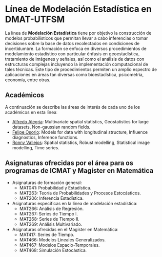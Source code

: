 # Línea de Modelación Estadística en DMAT-UTFSM

La línea de **Modelación Estadística** tiene por objetivo la construcción de modelos probabilísticos que permitan llevar a cabo inferencias o tomar decisiones sobre la base de datos recolectados en condiciones de incertidumbre. La formación se enfoca en diversos procedimientos de modelamiento estadístico con particular énfasis en geoestadística, tratamiento de imágenes y señales, así como el análisis de datos con estructuras complejas incluyendo la implementación computacional de tales técnicas. Este tipo de procedimientos permiten un amplio espectro de aplicaciones en áreas tan diversas como bioestadística, psicometría, economía, entre otras.

## Académicos
A continuación se describe las áreas de interés de cada uno de los académicos en esta línea:
* [Alfredo Alegría](https://sites.google.com/site/alfredoalegriajimenez/): Multivariate spatial statistics, Geostatistics for large datasets, Non-gaussian random fields.
* [Felipe Osorio](http://fosorios.mat.utfsm.cl/): Models for data with longitudinal structure, Influence diagnostics, Inference functions.
* [Ronny Vallejos](http://rvallejos.mat.utfsm.cl/): Spatial statistics, Robust modelling, Statistical image modelling, Time series.

## Asignaturas ofrecidas por el área para os programas de ICMAT y Magíster en Matemática
* Asignaturas de formación general:
  - MAT041: Probabilidad y Estadística.
  - MAT263: Teoría de Probabilidades y Procesos Estocásticos.
  - MAT206: Inferencia Estadística.
* Asignaturas específicas en la línea de modelación estadística:
  - MAT266: Análisis de Regresión.
  - MAT267: Series de Tiempo I.
  - MAT268: Series de Tiempo II.
  - MAT269: Análisis Multivariado.
* Asignaturas ofrecidas en el Magíster en Matemática:
  - MAT417: Series de Tiempo.
  - MAT466: Modelos Lineales Generalizados.
  - MAT467: Modelos Espacio-Temporales.
  - MAT468: Simulación Estocástica.
